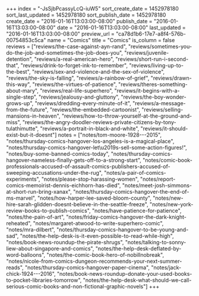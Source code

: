 +++
index = "-JsSjbPcassyLcQ-iuW5"
sort_create_date = 1452978180
sort_last_updated = 1452978180
sort_publish_date = 1452978180
create_date = "2016-01-16T13:03:00-08:00"
publish_date = "2016-01-16T13:03:00-08:00"
date = "2016-01-16T13:03:00-08:00"
last_updated = "2016-01-16T13:03:00-08:00"
preview_url = "ca78d1b6-17e7-a8f4-576b-00754853c5ca"
name = "Comics"
title = "Comics"
is_column = false
reviews = ["reviews/the-case-against-ayn-rand", "reviews/sometimes-you-do-the-job-and-sometimes-the-job-does-you", "reviews/juvenile-detention", "reviews/a-real-american-hero", "reviews/short-run-i-second-that", "reviews/drink-to-forget-ink-to-remember", "reviews/living-up-to-the-best", "reviews/sex-and-violence-and-the-sex-of-violence", "reviews/the-sky-is-falling", "reviews/a-rainbow-of-grief", "reviews/drawn-this-way", "reviews/the-virtues-of-patience", "reviews/theres-something-about-mary", "reviews/real-life-superhero", "reviews/it-begins-with-a-single-step", "reviews/jealousy-and-gluttony", "reviews/the-boy-wonder-grows-up", "reviews/dredding-every-minute-of-it", "reviews/a-message-from-the-future", "reviews/the-embedded-cartoonist", "reviews/selling-mansions-in-heaven", "reviews/how-to-throw-yourself-at-the-ground-and-miss", "reviews/the-angry-doodler-reviews-private-citizens-by-tony-tulathimutte", "reviews/a-portrait-in-black-and-white", "reviews/it-should-exist-but-it-doesnt"]
notes = ["notes/tom-moore-1928---2015", "notes/thursday-comics-hangover-los-angeles-is-a-magical-place", "notes/thursday-comics-hangover-let\u2019s-sell-some-action-figures!", "notes/buy-some-banned-comics-today", "notes/thursday-comics-hangover-nameless-finally-gets-off-to-a-strong-start", "notes/comic-book-professionals-accused-of-assault-comics-publishers-accused-of-sweeping-accusations-under-the-rug", "notes/a-pair-of-comics-experiments", "notes/please-stop-harassing-women", "notes/report-comics-memoirist-dennis-eichhorn-has-died", "notes/meet-josh-simmons-at-short-run-bring-xanax", "notes/thursday-comics-hangover-the-end-of-ms-marvel", "notes/how-harper-lee-saved-bloom-county", "notes/new-hire-sarah-glidden-doesnt-believe-in-the-seattle-freeze", "notes/new-york-review-books-to-publish-comics", "notes/have-patience-for-patience", "notes/the-pain-of-art", "notes/friday-comics-hangover-the-dark-knight-reheated", "notes/margaret-atwood-to-write-superhero-comic", "notes/mra-dilbert", "notes/thursday-comics-hangover-to-be-young-and-sad", "notes/the-help-desk-is-it-even-possible-to-read-while-high", "notes/book-news-roundup-the-pirate-shrugs", "notes/talking-to-sonny-liew-about-singapore-and-comics", "notes/the-help-desk-deflated-by-word-balloons", "notes/the-comic-book-hero-of-nobillnobreak", "notes/nicole-from-comics-dungeon-recommends-your-next-summer-reads", "notes/thursday-comics-hangover-paper-cinema", "notes/jack-chick-1924---2016", "notes/book-news-roundup-donate-your-used-books-to-pocket-libraries-tomorrow", "notes/the-help-desk-what-should-we-call-serious-comic-books-and-non-fictional-graphic-novels"]
+++

